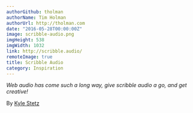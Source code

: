 ```yaml
---
authorGithub: tholman
authorName: Tim Holman
authorUrl: http://tholman.com
date: "2016-05-28T00:00:00Z"
image: scribble-audio.png
imgHeight: 538
imgWidth: 1032
link: http://scribble.audio/
remoteImage: true
title: Scribble Audio
category: Inspiration
---
```


_Web audio has come such a long way, give scribble audio a go, and get creative!_

By [Kyle Stetz](http://kylestetz.com/)
